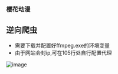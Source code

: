 ### 樱花动漫
## 逆向爬虫  
* 需要下载并配置好ffmpeg.exe的环境变量
* 由于网站会封ip,可在105行处自行配置代理

![image](https://user-images.githubusercontent.com/78697358/213742612-fd21635c-0404-433a-a997-a2d7154e7529.png)
